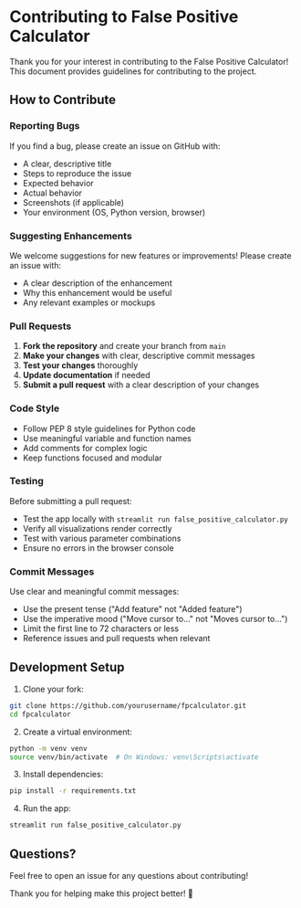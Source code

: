 # Contributing to False Positive Calculator

Thank you for your interest in contributing to the False Positive Calculator! This document provides guidelines for contributing to the project.

## How to Contribute

### Reporting Bugs

If you find a bug, please create an issue on GitHub with:
- A clear, descriptive title
- Steps to reproduce the issue
- Expected behavior
- Actual behavior
- Screenshots (if applicable)
- Your environment (OS, Python version, browser)

### Suggesting Enhancements

We welcome suggestions for new features or improvements! Please create an issue with:
- A clear description of the enhancement
- Why this enhancement would be useful
- Any relevant examples or mockups

### Pull Requests

1. **Fork the repository** and create your branch from `main`
2. **Make your changes** with clear, descriptive commit messages
3. **Test your changes** thoroughly
4. **Update documentation** if needed
5. **Submit a pull request** with a clear description of your changes

### Code Style

- Follow PEP 8 style guidelines for Python code
- Use meaningful variable and function names
- Add comments for complex logic
- Keep functions focused and modular

### Testing

Before submitting a pull request:
- Test the app locally with `streamlit run false_positive_calculator.py`
- Verify all visualizations render correctly
- Test with various parameter combinations
- Ensure no errors in the browser console

### Commit Messages

Use clear and meaningful commit messages:
- Use the present tense ("Add feature" not "Added feature")
- Use the imperative mood ("Move cursor to..." not "Moves cursor to...")
- Limit the first line to 72 characters or less
- Reference issues and pull requests when relevant

## Development Setup

1. Clone your fork:
```bash
git clone https://github.com/yourusername/fpcalculator.git
cd fpcalculator
```

2. Create a virtual environment:
```bash
python -m venv venv
source venv/bin/activate  # On Windows: venv\Scripts\activate
```

3. Install dependencies:
```bash
pip install -r requirements.txt
```

4. Run the app:
```bash
streamlit run false_positive_calculator.py
```

## Questions?

Feel free to open an issue for any questions about contributing!

Thank you for helping make this project better! 🙏

